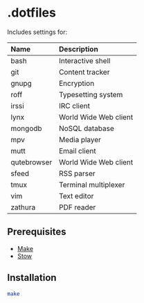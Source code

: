 # .dotfiles

Includes settings for:

| Name        | Description           |
| :---------- | :-------------------- |
| bash        | Interactive shell     |
| git         | Content tracker       |
| gnupg       | Encryption            |
| roff        | Typesetting system    |
| irssi       | IRC client            |
| lynx        | World Wide Web client |
| mongodb     | NoSQL database        |
| mpv         | Media player          |
| mutt        | Email client          |
| qutebrowser | World Wide Web client |
| sfeed       | RSS parser            |
| tmux        | Terminal multiplexer  |
| vim         | Text editor           |
| zathura     | PDF reader            |

## Prerequisites

- [Make](https://www.gnu.org/software/make/)
- [Stow](https://www.gnu.org/software/stow/)

## Installation

```sh
make
```
